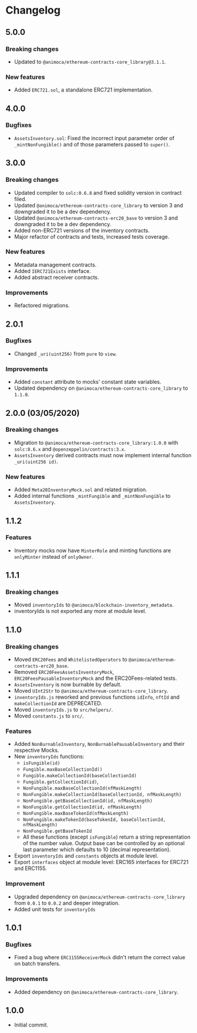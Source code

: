 # Changelog

## 5.0.0

### Breaking changes
 * Updated to `@animoca/ethereum-contracts-core_library@3.1.1`.

### New features
 * Added `ERC721.sol`, a standalone ERC721 implementation.

## 4.0.0

### Bugfixes
 * `AssetsInventory.sol`: Fixed the incorrect input parameter order of `_mintNonFungible()` and of those parameters passed to `super()`.

## 3.0.0

### Breaking changes
 * Updated compiler to `solc:0.6.8` and fixed solidity version in contract filed.
 * Updated `@animoca/ethereum-contracts-core_library` to version 3 and downgraded it to be a dev dependency.
 * Updated `@animoca/ethereum-contracts-erc20_base` to version 3 and downgraded it to be a dev dependency.
 * Added non-ERC721 versions of the inventory contracts.
 * Major refactor of contracts and tests, increased tests coverage.

### New features
 * Metadata management contracts.
 * Added `IERC721Exists` interface.
 * Added abstract receiver contracts.

### Improvements
 * Refactored migrations.

## 2.0.1

### Bugfixes
 * Changed `_uri(uint256)` from `pure` to `view`.

### Improvements
 * Added `constant` attribute to mocks' constant state variables.
 * Updated dependency on `@animoca/ethereum-contracts-core_library` to `1.1.0`.

## 2.0.0 (03/05/2020)

### Breaking changes
 * Migration to `@animoca/ethereum-contracts-core_library:1.0.0` with `solc:0.6.x` and `@openzeppelin/contracts:3.x`.
 * `AssetsInventory` derived contracts must now implement internal function `_uri(uint256 id)`.

### New features
 * Added `Meta20InventoryMock.sol` and related migration.
 * Added internal functions `_mintFungible` and `_mintNonFungible` to `AssetsInventory`.

## 1.1.2

### Features
 * Inventory mocks now have `MinterRole` and minting functions are `onlyMinter` instead of `onlyOwner`.

## 1.1.1

### Breaking changes
 * Moved `inventoryIds` to `@animoca/blockchain-inventory_metadata`.
 * inventoryIds is not exported any more at module level.

## 1.1.0

### Breaking changes
 * Moved `ERC20Fees` and `WhitelistedOperators` to `@animoca/ethereum-contracts-erc20_base`.
 * Removed `ERC20FeesAssetsInventoryMock`, `ERC20FeesPausableInventoryMock` and the ERC20Fees-related tests.
 * `AssetsInventory` is now burnable by default.
 * Moved `UInt2Str` to `@animoca/ethereum-contracts-core_library`.
 * `inventoryIds.js` reworked and previous functions `idInfo`, `nftId` and `makeCollectionId` are DEPRECATED.
 * Moved `inventoryIds.js` to `src/helpers/`.
 * Moved `constants.js` to `src/`.

### Features
 * Added `NonBurnableInventory`, `NonBurnablePausableInventory` and their respective Mocks.
 * New `inventoryIds` functions:
   * `isFungible(id)`
   * `Fungible.maxBaseCollectionId()`
   * `Fungible.makeCollectionId(baseCollectionId)`
   * `Fungible.getCollectionId(id)`,
   * `NonFungible.maxBaseCollectionId(nfMaskLength)`
   * `NonFungible.makeCollectionId(baseCollectionId, nfMaskLength)`
   * `NonFungible.getBaseCollectionId(id, nfMaskLength)`
   * `NonFungible.getCollectionId(id, nfMaskLength)`
   * `NonFungible.maxBaseTokenId(nfMaskLength)`
   * `NonFungible.makeTokenId(baseTokenId, baseCollectionId, nfMaskLength)`
   * `NonFungible.getBaseTokenId`
   * All these functions (except `isFungible`) return a string representation of the number value. Output base can be controlled by an optional last parameter which defaults to 10 (decimal representation).
 * Export `inventoryIds` and `constants` objects at module level.
 * Export `interfaces` object at module level: ERC165 interfaces for ERC721 and ERC1155.

### Improvement
 * Upgraded dependency on `@animoca/ethereum-contracts-core_library` from `0.0.1` to `0.0.2` and deeper integration.
 * Added unit tests for `inventoryIds`

 ## 1.0.1

### Bugfixes
* Fixed a bug where `ERC1155ReceiverMock` didn't return the correct value on batch transfers.

### Improvements
* Added dependency on `@animoca/ethereum-contracts-core_library`.

 ## 1.0.0
* Initial commit.

